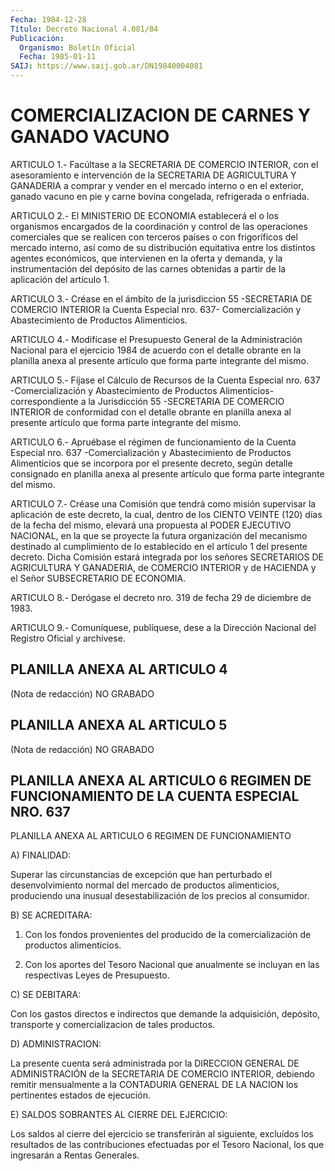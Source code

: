 ```yaml
---
Fecha: 1984-12-28
Título: Decreto Nacional 4.081/84
Publicación:
  Organismo: Boletín Oficial
  Fecha: 1985-01-11
SAIJ: https://www.saij.gob.ar/DN19840004081
---
```

# COMERCIALIZACION DE CARNES Y GANADO VACUNO

<a id="1"></a>
ARTICULO  1.-  Facúltase  a la SECRETARIA DE COMERCIO INTERIOR, con el asesoramiento e intervención  de  la SECRETARIA DE AGRICULTURA Y GANADERIA  a  comprar  y  vender  en el mercado  interno  o  en  el exterior,  ganado  vacuno  en  pie  y  carne    bovina   congelada, refrigerada o enfriada.

<a id="2"></a>
ARTICULO  2.-  El  MINISTERIO  DE  ECONOMIA  establecerá  el  o los organismos    encargados  de  la  coordinación  y  control  de  las operaciones comerciales  que  se realicen con terceros países o con frigoríficos  del mercado interno,  así  como  de  su  distribución equitativa entre  los distintos agentes económicos, que intervienen en la oferta y demanda,  y  la  instrumentación del depósito de las carnes  obtenidas  a  partir  de  la  aplicación  del  artículo  1.

<a id="3"></a>
ARTICULO  3.- Créase en el ámbito de la jurisdiccion 55 -SECRETARIA DE COMERCIO  INTERIOR la Cuenta Especial nro. 637- Comercialización y Abastecimiento de Productos Alimenticios.

<a id="4"></a>
ARTICULO 4.- Modifícase el Presupuesto General de la Administración  Nacional  para  el ejercicio 1984 de acuerdo con el detalle  obrante  en la planilla anexa  al  presente  artículo  que forma parte integrante del mismo.

<a id="5"></a>
ARTICULO  5.-  Fíjase  el Cálculo de Recursos de la Cuenta Especial nro.  637  -Comercialización    y    Abastecimiento   de  Productos Alimenticios-  correspondiente a la Jurisdicción 55 -SECRETARIA  DE COMERCIO  INTERIOR   de  conformidad  con  el  detalle  obrante  en planilla anexa al presente  artículo que forma parte integrante del mismo.

<a id="6"></a>
ARTICULO  6.-  Apruébase  el régimen de funcionamiento de la Cuenta Especial nro. 637 -Comercialización  y  Abastecimiento de Productos Alimenticios  que  se  incorpora  por  el presente  decreto,  según detalle  consignado  en  planilla anexa al  presente  artículo  que forma parte integrante del mismo.

<a id="7"></a>
ARTICULO  7.- Créase una Comisión que tendrá como misión supervisar la aplicación  de  este  decreto,  la  cual,  dentro  de los CIENTO VEINTE  (120) días de la fecha del mismo, elevará una propuesta  al PODER  EJECUTIVO   NACIONAL,  en  la  que  se  proyecte  la  futura organización  del  mecanismo    destinado  al  cumplimiento  de  lo establecido en el artículo 1 del  presente  decreto. Dicha Comisión estará  integrada  por  los señores SECRETARIOS  DE  AGRICULTURA  Y GANADERIA,  de  COMERCIO  INTERIOR    y  de  HACIENDA  y  el  Señor SUBSECRETARIO DE ECONOMIA.

<a id="8"></a>
ARTICULO  8.- Derógase el decreto nro. 319 de fecha 29 de diciembre de 1983.

<a id="9"></a>
ARTICULO  9.- Comuníquese, publíquese, dese a la Dirección Nacional del Registro Oficial y archívese.

## PLANILLA ANEXA AL ARTICULO 4

<a id="1"></a>
(Nota de redacción) NO GRABADO

## PLANILLA ANEXA AL ARTICULO 5

<a id="1"></a>
(Nota de redacción) NO GRABADO

## PLANILLA  ANEXA  AL  ARTICULO  6  REGIMEN  DE  FUNCIONAMIENTO DE LA CUENTA ESPECIAL NRO. 637

<a id="1"></a>
PLANILLA ANEXA AL ARTICULO 6                 REGIMEN DE FUNCIONAMIENTO

A) FINALIDAD:

Superar  las  circunstancias  de  excepción  que  han perturbado el desenvolvimiento  normal  del  mercado  de  productos alimenticios, produciendo  una  inusual  desestabilización  de   los  precios  al consumidor.

B) SE ACREDITARA:

1. Con los fondos provenientes del producido de la comercialización de productos alimenticios.

2. Con los aportes del Tesoro Nacional que anualmente  se  incluyan en las respectivas Leyes de Presupuesto.

C) SE DEBITARA:

Con  los  gastos  directos e indirectos que demande la adquisición, depósito, transporte  y  comercializacion  de tales productos.

D) ADMINISTRACION:

La presente cuenta será administrada por la  DIRECCION  GENERAL  DE ADMINISTRACIÓN  de  la  SECRETARIA  DE  COMERCIO INTERIOR, debiendo remitir  mensualmente  a la CONTADURIA GENERAL  DE  LA  NACION  los pertinentes estados de ejecución.

E) SALDOS SOBRANTES AL CIERRE DEL EJERCICIO:

Los saldos al cierre del  ejercicio  se  transferirán al siguiente, excluídos los resultados de las contribuciones  efectuadas  por  el Tesoro Nacional, los que ingresarán a Rentas Generales.